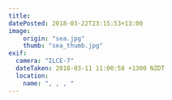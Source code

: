 ```yaml
---
title: 
datePosted: 2018-03-22T23:15:53+13:00
image: 
    origin: "sea.jpg"
    thumb: "sea_thumb.jpg"
exif:
  camera: "ILCE-7"
  dateTaken: 2018-03-11 11:00:58 +1300 NZDT
  location:
    name: ", , , "
---
```



	